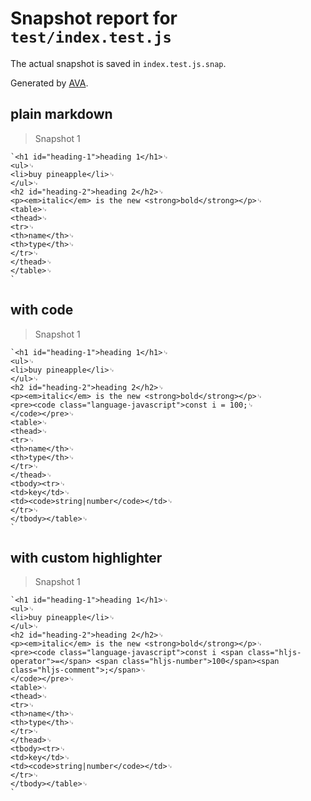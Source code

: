 # Snapshot report for `test/index.test.js`

The actual snapshot is saved in `index.test.js.snap`.

Generated by [AVA](https://avajs.dev).

## plain markdown

> Snapshot 1

    `<h1 id="heading-1">heading 1</h1>␊
    <ul>␊
    <li>buy pineapple</li>␊
    </ul>␊
    <h2 id="heading-2">heading 2</h2>␊
    <p><em>italic</em> is the new <strong>bold</strong></p>␊
    <table>␊
    <thead>␊
    <tr>␊
    <th>name</th>␊
    <th>type</th>␊
    </tr>␊
    </thead>␊
    </table>␊
    `

## with code

> Snapshot 1

    `<h1 id="heading-1">heading 1</h1>␊
    <ul>␊
    <li>buy pineapple</li>␊
    </ul>␊
    <h2 id="heading-2">heading 2</h2>␊
    <p><em>italic</em> is the new <strong>bold</strong></p>␊
    <pre><code class="language-javascript">const i = 100;␊
    </code></pre>␊
    <table>␊
    <thead>␊
    <tr>␊
    <th>name</th>␊
    <th>type</th>␊
    </tr>␊
    </thead>␊
    <tbody><tr>␊
    <td>key</td>␊
    <td><code>string|number</code></td>␊
    </tr>␊
    </tbody></table>␊
    `

## with custom highlighter

> Snapshot 1

    `<h1 id="heading-1">heading 1</h1>␊
    <ul>␊
    <li>buy pineapple</li>␊
    </ul>␊
    <h2 id="heading-2">heading 2</h2>␊
    <p><em>italic</em> is the new <strong>bold</strong></p>␊
    <pre><code class="language-javascript">const i <span class="hljs-operator">=</span> <span class="hljs-number">100</span><span class="hljs-comment">;</span>␊
    </code></pre>␊
    <table>␊
    <thead>␊
    <tr>␊
    <th>name</th>␊
    <th>type</th>␊
    </tr>␊
    </thead>␊
    <tbody><tr>␊
    <td>key</td>␊
    <td><code>string|number</code></td>␊
    </tr>␊
    </tbody></table>␊
    `
